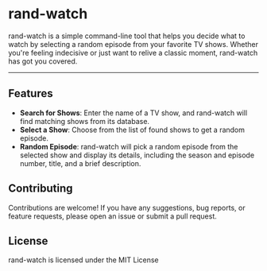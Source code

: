 # rand-watch

rand-watch is a simple command-line tool that helps you decide what to watch by selecting a random episode from your favorite TV shows. Whether you're feeling indecisive or just want to relive a classic moment, rand-watch has got you covered.

---

## Features

- **Search for Shows**: Enter the name of a TV show, and rand-watch will find matching shows from its database.
- **Select a Show**: Choose from the list of found shows to get a random episode.
- **Random Episode**: rand-watch will pick a random episode from the selected show and display its details, including the season and episode number, title, and a brief description.


## Contributing
Contributions are welcome! If you have any suggestions, bug reports, or feature requests, please open an issue or submit a pull request.

## License
 rand-watch is licensed under the MIT License
